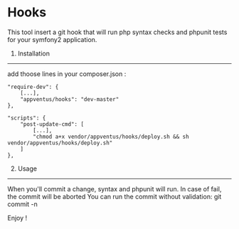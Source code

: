 Hooks
=====

This tool insert a git hook that will run php syntax checks and phpunit tests for your symfony2 application.

1) Installation
---------------

add thoose lines in your composer.json :

    "require-dev": {
        [...],
        "appventus/hooks": "dev-master"
    },

    "scripts": {
        "post-update-cmd": [
            [...],
            "chmod a+x vendor/appventus/hooks/deploy.sh && sh vendor/appventus/hooks/deploy.sh"
        ]
    },


2) Usage
--------

When you'll commit a change, syntax and phpunit will run.
In case of fail, the commit will be aborted
You can run the commit without validation:
    git commit -n


Enjoy !
